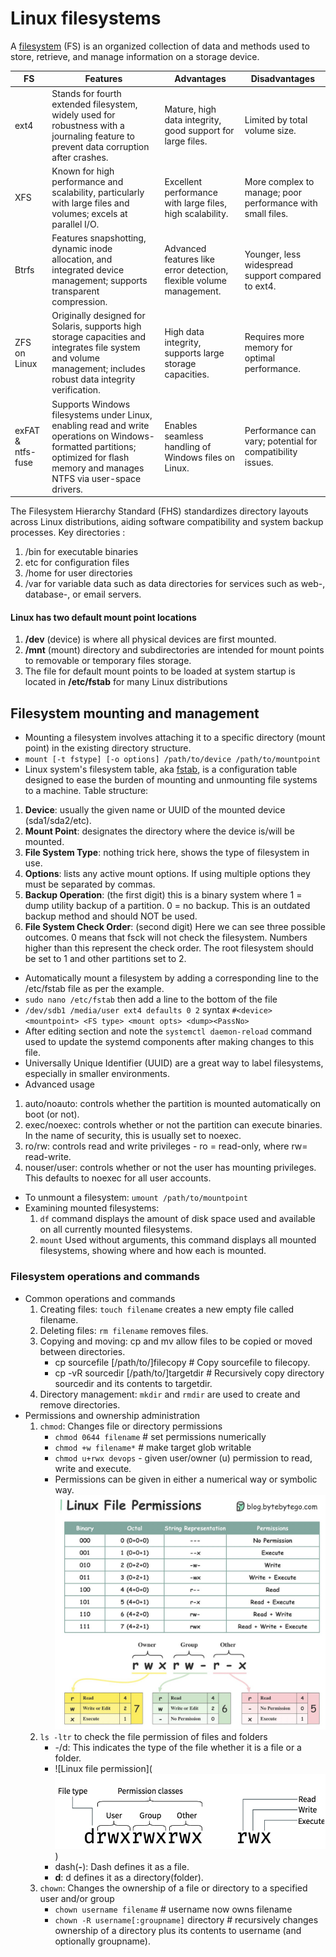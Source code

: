 # Linux filesystems

A [filesystem](https://www.ninjaone.com/blog/linux-filesystems/) (FS) is an organized collection of data and methods used to store, retrieve, and manage information on a storage device.

| FS  | Features  | Advantages  | Disadvantages  |
|---|---|---|---|
| ext4  | Stands for fourth extended filesystem, widely used for robustness with a journaling feature to prevent data corruption after crashes.  | Mature, high data integrity, good support for large files.  | Limited by total volume size.  |
| XFS  | Known for high performance and scalability, particularly with large files and volumes; excels at parallel I/O.  | Excellent performance with large files, high scalability.  | More complex to manage; poor performance with small files.  |
| Btrfs  | Features snapshotting, dynamic inode allocation, and integrated device management; supports transparent compression.  | Advanced features like error detection, flexible volume management.  | Younger, less widespread support compared to ext4.  |
| ZFS on Linux  | Originally designed for Solaris, supports high storage capacities and integrates file system and volume management; includes robust data integrity verification.  | High data integrity, supports large storage capacities.  | Requires more memory for optimal performance.  |
| exFAT & ntfs-fuse  | Supports Windows filesystems under Linux, enabling read and write operations on Windows-formatted partitions; optimized for flash memory and manages NTFS via user-space drivers.  | Enables seamless handling of Windows files on Linux.  | Performance can vary; potential for compatibility issues.  |

The Filesystem Hierarchy Standard (FHS) standardizes directory layouts across Linux distributions, aiding software compatibility and system backup processes. Key directories :
1. /bin for executable binaries
2. etc for configuration files
3. /home for user directories
4. /var for variable data such as data directories for services such as web-, database-, or email servers.

#### Linux has two default mount point locations
1. **/dev** (device) is where all physical devices are first mounted.
2. **/mnt** (mount) directory and subdirectories are intended for mount points to removable or temporary files storage.
3. The file for default mount points to be loaded at system startup is located in **/etc/fstab** for many Linux distributions

## Filesystem mounting and management

- Mounting a filesystem involves attaching it to a specific directory (mount point) in the existing directory structure.
 - `mount [-t fstype] [-o options] /path/to/device /path/to/mountpoint`
- Linux system's filesystem table, aka [fstab](https://www.redhat.com/en/blog/etc-fstab), is a configuration table designed to ease the burden of mounting and unmounting file systems to a machine. Table structure:
 1. **Device**: usually the given name or UUID of the mounted device (sda1/sda2/etc).
 2. **Mount Point**: designates the directory where the device is/will be mounted.
 3. **File System Type**: nothing trick here, shows the type of filesystem in use.
 4. **Options**: lists any active mount options. If using multiple options they must be separated by commas. 
 5. **Backup Operation**: (the first digit) this is a binary system where 1 = dump utility backup of a partition. 0 = no backup. This is an outdated backup method and should NOT be used.
 6. **File System Check Order**: (second digit) Here we can see three possible outcomes.  0 means that fsck will not check the filesystem. Numbers higher than this represent the check order. The root filesystem should be set to 1 and other partitions set to 2.  
- Automatically mount a filesystem by adding a corresponding line to the /etc/fstab file as per the example.
 - `sudo nano /etc/fstab` then add a line to the bottom of the file
 - `/dev/sdb1 /media/user ext4 defaults 0 2` syntax `#<device> <mountpoint> <FS type> <mount opts> <dump><PassNo>`
 -  After editing section and note the `systemctl daemon-reload` command used to update the systemd components after making changes to this file. 
 - Universally Unique Identifier (UUID) are a great way to label filesystems, especially in smaller environments.
 - Advanced usage
  1. auto/noauto: controls whether the partition is mounted automatically on boot (or not).
  2. exec/noexec: controls whether or not the partition can execute binaries. In the name of security, this is usually set to noexec.
  3. ro/rw: controls read and write privileges - ro = read-only, where rw= read-write.
  4. nouser/user: controls whether or not the user has mounting privileges. This defaults to noexec for all user accounts.
- To unmount a filesystem: `umount /path/to/mountpoint` 
- Examining mounted filesystems:
  1. `df` command displays the amount of disk space used and available on all currently mounted filesystems.
  2. `mount` Used without arguments, this command displays all mounted filesystems, showing where and how each is mounted.

### Filesystem operations and commands
- Common operations and commands
  1. Creating files: `touch filename` creates a new empty file called filename.
  2. Deleting files: `rm filename` removes files.
  3. Copying and moving: cp and mv allow files to be copied or moved between directories.
     - cp sourcefile [/path/to/]filecopy # Copy sourcefile to filecopy.
     - cp -vR sourcedir [/path/to/]targetdir # Recursively copy directory sourcedir and its contents to targetdir.
  4. Directory management: `mkdir` and `rmdir` are used to create and remove directories.
- Permissions and ownership administration
  1. `chmod`: Changes file or directory permissions
     - `chmod 0644 filename` # set permissions numerically
     - `chmod +w filename*` # make target glob writable
     - `chmod u+rwx devops` - given user/owner (u) permission to read, write and execute.
     - Permissions can be given in either a numerical way or symbolic way. ![alt text](image-2.png)
  2. `ls -ltr` to check the file permission of files and folders
     - -/d: This indicates the type of the file whether it is a file or a folder.
     - ![Linux file permission](![alt text](image-1.png))
     - dash(**-**): Dash defines it as a file.
     - **d**: d defines it as a directory(folder).
  3. `chown`: Changes the ownership of a file or directory to a specified user and/or group
     - `chown username filename` # username now owns filename
     - `chown -R username[:groupname]` directory # recursively changes ownership of a directory plus its contents to username (and optionally groupname).
